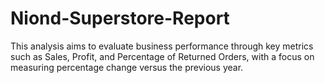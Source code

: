 # Niond-Superstore-Report
This analysis aims to evaluate business performance through key metrics such as Sales, Profit, and Percentage of Returned Orders, with a focus on measuring percentage change versus the previous year.
